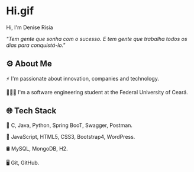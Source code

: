 # Hi.gif
 Hi, I'm Denise Rísia 

*"Tem gente que sonha com o sucesso. E tem gente que trabalha todos os dias para conquistá-lo."*

## ⚙️ About Me

⚡ I'm passionate about innovation, companies and technology.

👨🏻‍💻 I'm a software engineering student at the Federal University of Ceará.


## 🌐 Tech Stack

🔧  C, Java, Python, Spring BooT, Swagger, Postman.

🔧 JavaScript, HTML5, CSS3, Bootstrap4, WordPress.

🛢  MySQL, MongoDB, H2.

🖥   Git,  GitHub.
